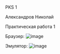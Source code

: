 PKS 1

Александров Николай

Практическая работа 1

Браузер:
![image](https://github.com/user-attachments/assets/64b27c1b-9212-46ff-9973-5ad7718c2f09)

Эмулятор:
![image](https://github.com/user-attachments/assets/51294b72-9f78-4a5d-9d06-7bc6dfefd300)
